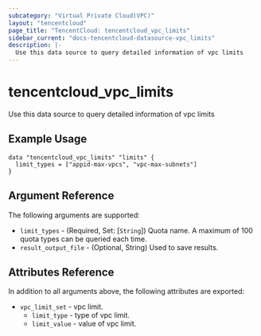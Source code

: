 ```yaml
---
subcategory: "Virtual Private Cloud(VPC)"
layout: "tencentcloud"
page_title: "TencentCloud: tencentcloud_vpc_limits"
sidebar_current: "docs-tencentcloud-datasource-vpc_limits"
description: |-
  Use this data source to query detailed information of vpc limits
---
```


# tencentcloud_vpc_limits

Use this data source to query detailed information of vpc limits

## Example Usage

```hcl
data "tencentcloud_vpc_limits" "limits" {
  limit_types = ["appid-max-vpcs", "vpc-max-subnets"]
}
```

## Argument Reference

The following arguments are supported:

* `limit_types` - (Required, Set: [`String`]) Quota name. A maximum of 100 quota types can be queried each time.
* `result_output_file` - (Optional, String) Used to save results.

## Attributes Reference

In addition to all arguments above, the following attributes are exported:

* `vpc_limit_set` - vpc limit.
  * `limit_type` - type of vpc limit.
  * `limit_value` - value of vpc limit.



